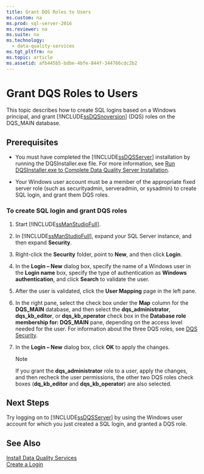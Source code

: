 ```yaml
---
title: Grant DQS Roles to Users
ms.custom: na
ms.prod: sql-server-2016
ms.reviewer: na
ms.suite: na
ms.technology: 
  - data-quality-services
ms.tgt_pltfrm: na
ms.topic: article
ms.assetid: afb445b5-bdbe-4bfe-844f-344766cdc2b2
---
```

# Grant DQS Roles to Users
  This topic describes how to create SQL logins based on a Windows principal, and grant [!INCLUDE[ssDQSnoversion](../../Topics/TopicNameContainA/includes/ssDQSnoversion_md.md)] (DQS) roles on the DQS_MAIN database.  
  
## Prerequisites  
  
-   You must have completed the [!INCLUDE[ssDQSServer](../../Topics/TopicNameContainA/includes/ssDQSServer_md.md)] installation by running the DQSInstaller.exe file. For more information, see [Run DQSInstaller.exe to Complete Data Quality Server Installation](../../Topics/TopicNameNotContainA/Run-DQSInstaller.exe-to-Complete-Data-Quality-Server-Installation.md).  
  
-   Your Windows user account must be a member of the appropriate fixed server role (such as securityadmin, serveradmin, or sysadmin) to create SQL login, and grant them DQS roles.  
  
### To create SQL login and grant DQS roles  
  
1.  Start [!INCLUDE[ssManStudioFull](../../Topics/TopicNameContainA/includes/ssManStudioFull_md.md)].  
  
2.  In [!INCLUDE[ssManStudioFull](../../Topics/TopicNameContainA/includes/ssManStudioFull_md.md)], expand your SQL Server instance, and then expand **Security**.  
  
3.  Right-click the **Security** folder, point to **New**, and then click **Login**.  
  
4.  In the **Login – New** dialog box, specify the name of a Windows user in the **Login name** box, specify the type of authentication as **Windows authentication**, and click **Search** to validate the user.  
  
5.  After the user is validated, click the **User Mapping** page in the left pane.  
  
6.  In the right pane, select the check box under the **Map** column for the **DQS_MAIN** database, and then select the **dqs_administrator**, **dqs_kb_editor**, or **dqs_kb_operator** check box in the **Database role membership for: DQS_MAIN** pane, depending on the access level needed for the user. For information about the three DQS roles, see [DQS Security](../../Topics/TopicNameNotContainA/DQS-Security.md).  
  
7.  In the **Login – New** dialog box, click **OK** to apply the changes.  
  
    > [!NOTE]  
    >  If you grant the **dqs_administrator** role to a user, apply the changes, and then recheck the user permissions, the other two DQS roles check boxes (**dq_kb_editor** and **dqs_kb_operator**) are also selected.  
  
## Next Steps  
 Try logging on to [!INCLUDE[ssDQSServer](../../Topics/TopicNameContainA/includes/ssDQSServer_md.md)] by using the Windows user account for which you just created a SQL login, and granted a DQS role.  
  
## See Also  
 [Install Data Quality Services](../../Topics/TopicNameNotContainA/Install-Data-Quality-Services.md)   
 [Create a Login](../../Topics/TopicNameContainA/Create-a-Login.md)  
  
  